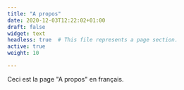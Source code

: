 ```yaml
---
title: "A propos"
date: 2020-12-03T12:22:02+01:00
draft: false
widget: text
headless: true  # This file represents a page section.
active: true
weight: 10

---
```


Ceci est la page "A propos" en français.
